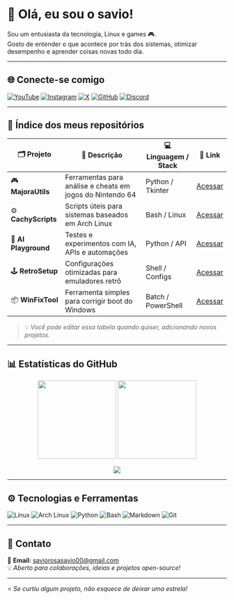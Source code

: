 # 👋 Olá, eu sou o savio!

Sou um entusiasta da tecnologia, Linux e games 🎮.  
Gosto de entender o que acontece por trás dos sistemas, otimizar desempenho e aprender coisas novas todo dia.  

---

## 🌐 Conecte-se comigo

[![YouTube](https://img.shields.io/badge/YouTube-FF0000?style=for-the-badge&logo=youtube&logoColor=white)](https://youtube.com/@srpalmito)
[![Instagram](https://img.shields.io/badge/Instagram-E4405F?style=for-the-badge&logo=instagram&logoColor=white)](https://instagram.com/srpalmito)
[![X](https://img.shields.io/badge/Twitter(X)-000000?style=for-the-badge&logo=x&logoColor=white)](https://x.com/srpalmito)
[![GitHub](https://img.shields.io/badge/GitHub-181717?style=for-the-badge&logo=github&logoColor=white)](https://github.com/srpalmito)
[![Discord](https://img.shields.io/badge/Discord-5865F2?style=for-the-badge&logo=discord&logoColor=white)](https://discord.gg/seu-link)

---

## 🧭 Índice dos meus repositórios

| 🗂 Projeto | 💬 Descrição | 💻 Linguagem / Stack | 🔗 Link |
|------------|--------------|---------------------|---------|
| 🎮 **MajoraUtils** | Ferramentas para análise e cheats em jogos do Nintendo 64 | Python / Tkinter | [Acessar](https://github.com/srpalmito/MajoraUtils) |
| ⚙️ **CachyScripts** | Scripts úteis para sistemas baseados em Arch Linux | Bash / Linux | [Acessar](https://github.com/srpalmito/CachyScripts) |
| 🧠 **AI Playground** | Testes e experimentos com IA, APIs e automações | Python / API | [Acessar](https://github.com/srpalmito/AI-Playground) |
| 🕹️ **RetroSetup** | Configurações otimizadas para emuladores retrô | Shell / Configs | [Acessar](https://github.com/srpalmito/RetroSetup) |
| 📦 **WinFixTool** | Ferramenta simples para corrigir boot do Windows | Batch / PowerShell | [Acessar](https://github.com/srpalmito/WinFixTool) |

> 💡 *Você pode editar essa tabela quando quiser, adicionando novos projetos.*

---

## 📊 Estatísticas do GitHub

<p align="center">
  <img height="180em" src="https://github-readme-stats.vercel.app/api?username=srpalmito&show_icons=true&theme=tokyonight&hide_border=true" />
  <img height="180em" src="https://github-readme-stats.vercel.app/api/top-langs/?username=srpalmito&layout=compact&theme=tokyonight&hide_border=true" />
</p>

<p align="center">
  <img src="https://streak-stats.demolab.com?user=srpalmito&theme=tokyonight&hide_border=true" />
</p>

---

## ⚙️ Tecnologias e Ferramentas

![Linux](https://img.shields.io/badge/Linux-333?style=for-the-badge&logo=linux)
![Arch Linux](https://img.shields.io/badge/Arch%20Linux-1793D1?style=for-the-badge&logo=arch-linux&logoColor=white)
![Python](https://img.shields.io/badge/Python-3776AB?style=for-the-badge&logo=python&logoColor=white)
![Bash](https://img.shields.io/badge/Bash-4EAA25?style=for-the-badge&logo=gnu-bash&logoColor=white)
![Markdown](https://img.shields.io/badge/Markdown-000?style=for-the-badge&logo=markdown)
![Git](https://img.shields.io/badge/Git-F05032?style=for-the-badge&logo=git&logoColor=white)

---

## 💬 Contato
📧 **Email:** saviorosasavio00@gmail.com  
💡 *Aberto para colaborações, ideias e projetos open-source!*

---

⭐ *Se curtiu algum projeto, não esquece de deixar uma estrela!*


